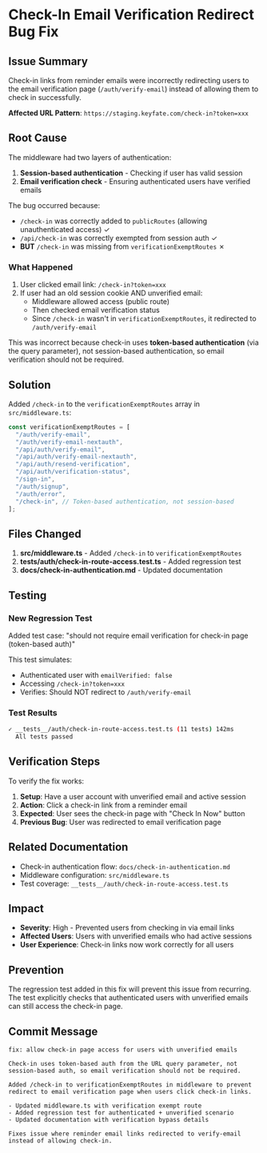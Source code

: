 # Check-In Email Verification Redirect Bug Fix

## Issue Summary

Check-in links from reminder emails were incorrectly redirecting users to the email verification page (`/auth/verify-email`) instead of allowing them to check in successfully.

**Affected URL Pattern**: `https://staging.keyfate.com/check-in?token=xxx`

## Root Cause

The middleware had two layers of authentication:
1. **Session-based authentication** - Checking if user has valid session
2. **Email verification check** - Ensuring authenticated users have verified emails

The bug occurred because:
- `/check-in` was correctly added to `publicRoutes` (allowing unauthenticated access) ✓
- `/api/check-in` was correctly exempted from session auth ✓
- **BUT** `/check-in` was missing from `verificationExemptRoutes` ✗

### What Happened
1. User clicked email link: `/check-in?token=xxx`
2. If user had an old session cookie AND unverified email:
   - Middleware allowed access (public route)
   - Then checked email verification status
   - Since `/check-in` wasn't in `verificationExemptRoutes`, it redirected to `/auth/verify-email`

This was incorrect because check-in uses **token-based authentication** (via the query parameter), not session-based authentication, so email verification should not be required.

## Solution

Added `/check-in` to the `verificationExemptRoutes` array in `src/middleware.ts`:

```typescript
const verificationExemptRoutes = [
  "/auth/verify-email",
  "/auth/verify-email-nextauth",
  "/api/auth/verify-email",
  "/api/auth/verify-email-nextauth",
  "/api/auth/resend-verification",
  "/api/auth/verification-status",
  "/sign-in",
  "/auth/signup",
  "/auth/error",
  "/check-in", // Token-based authentication, not session-based
];
```

## Files Changed

1. **src/middleware.ts** - Added `/check-in` to `verificationExemptRoutes`
2. **__tests__/auth/check-in-route-access.test.ts** - Added regression test
3. **docs/check-in-authentication.md** - Updated documentation

## Testing

### New Regression Test
Added test case: "should not require email verification for check-in page (token-based auth)"

This test simulates:
- Authenticated user with `emailVerified: false`
- Accessing `/check-in?token=xxx`
- Verifies: Should NOT redirect to `/auth/verify-email`

### Test Results
```bash
✓ __tests__/auth/check-in-route-access.test.ts (11 tests) 142ms
  All tests passed
```

## Verification Steps

To verify the fix works:

1. **Setup**: Have a user account with unverified email and active session
2. **Action**: Click a check-in link from a reminder email
3. **Expected**: User sees the check-in page with "Check In Now" button
4. **Previous Bug**: User was redirected to email verification page

## Related Documentation

- Check-in authentication flow: `docs/check-in-authentication.md`
- Middleware configuration: `src/middleware.ts`
- Test coverage: `__tests__/auth/check-in-route-access.test.ts`

## Impact

- **Severity**: High - Prevented users from checking in via email links
- **Affected Users**: Users with unverified emails who had active sessions
- **User Experience**: Check-in links now work correctly for all users

## Prevention

The regression test added in this fix will prevent this issue from recurring. The test explicitly checks that authenticated users with unverified emails can still access the check-in page.

## Commit Message

```
fix: allow check-in page access for users with unverified emails

Check-in uses token-based auth from the URL query parameter, not
session-based auth, so email verification should not be required.

Added /check-in to verificationExemptRoutes in middleware to prevent
redirect to email verification page when users click check-in links.

- Updated middleware.ts with verification exempt route
- Added regression test for authenticated + unverified scenario
- Updated documentation with verification bypass details

Fixes issue where reminder email links redirected to verify-email
instead of allowing check-in.
```
